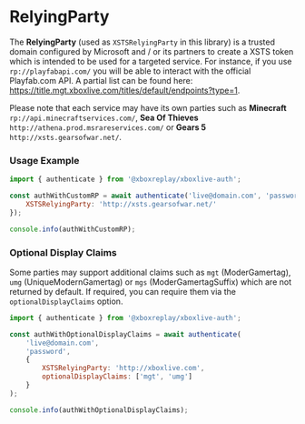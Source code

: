 # RelyingParty

The **RelyingParty** (used as `XSTSRelyingParty` in this library) is a trusted domain configured by Microsoft and / or its partners to create a XSTS token which is intended to be used for a targeted service. For instance, if you use `rp://playfabapi.com/` you will be able to interact with the official Playfab.com API. A partial list can be found here: https://title.mgt.xboxlive.com/titles/default/endpoints?type=1.

Please note that each service may have its own parties such as **Minecraft** `rp://api.minecraftservices.com/`, **Sea Of Thieves** `http://athena.prod.msrareservices.com/` or **Gears 5** `http://xsts.gearsofwar.net/`.

### Usage Example

```javascript
import { authenticate } from '@xboxreplay/xboxlive-auth';

const authWithCustomRP = await authenticate('live@domain.com', 'password', {
	XSTSRelyingParty: 'http://xsts.gearsofwar.net/'
});

console.info(authWithCustomRP);
```

### Optional Display Claims

Some parties may support additional claims such as `mgt` (ModerGamertag), `umg` (UniqueModernGamertag) or `mgs` (ModerGamertagSuffix) which are not returned by default. If required, you can require them via the `optionalDisplayClaims` option.

```javascript
import { authenticate } from '@xboxreplay/xboxlive-auth';

const authWithOptionalDisplayClaims = await authenticate(
	'live@domain.com',
	'password',
	{
		XSTSRelyingParty: 'http://xboxlive.com',
		optionalDisplayClaims: ['mgt', 'umg']
	}
);

console.info(authWithOptionalDisplayClaims);
```
